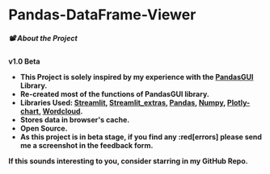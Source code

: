 # Pandas-DataFrame-Viewer

##### :film_projector: About the Project

**v1.0 Beta**

* **This Project is solely inspired by my experience with the [PandasGUI](https://github.com/adamerose/PandasGUI) Library.**
* **Re-created most of the functions of PandasGUI library.**
* **Libraries Used: [Streamlit](https://streamlit.io/), [Streamlit_extras](https://extras.streamlit.app/), [Pandas](https://pandas.pydata.org/), [Numpy](https://numpy.org/), [Plotly-chart](https://plotly.com/), [Wordcloud](https://amueller.github.io/word_cloud/).**
* **Stores data in browser's cache.**
* **Open Source.**
* **As this project is in beta stage, if you find any :red[errors] please send me a screenshot in the feedback form.**

**If this sounds interesting to you, consider starring in my GitHub Repo.**
